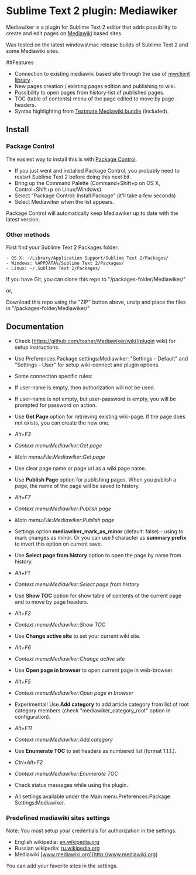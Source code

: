# Sublime Text 2 plugin: Mediawiker

Mediawiker is a plugin for Sublime Text 2 editor that adds possibility to create and edit pages on [Mediawiki](http://mediawiki.org) based sites.

Was tested on the latest windows\mac release builds of Sublime Text 2 and some Mediawiki sites.

##Features
* Connection to existing mediawiki based site through the use of [mwclient library](http://sourceforge.net/apps/mediawiki/mwclient/index.php?title=Main_Page) .
* New pages creation / existing pages edition and publishing to wiki.
* Possibility to open pages from history-list of published pages.
* TOC (table of contents) menu of the page edited to move by page headers.
* Syntax highlighting from [Textmate Mediawiki bundle](https://github.com/textmate/mediawiki.tmbundle) (included).

## Install

### Package Control

The easiest way to install this is with [Package Control](http://wbond.net/sublime\_packages/package\_control).

 * If you just went and installed Package Control, you probably need to restart Sublime Text 2 before doing this next bit.
 * Bring up the Command Palette (Command+Shift+p on OS X, Control+Shift+p on Linux/Windows).
 * Select "Package Control: Install Package" (it'll take a few seconds)
 * Select Mediawiker when the list appears.

Package Control will automatically keep Mediawiker up to date with the latest version.

### Other methods
First find your Sublime Text 2 Packages folder:

    - OS X: ~/Library/Application Support/Sublime Text 2/Packages/
    - Windows: %APPDATA%/Sublime Text 2/Packages/
    - Linux: ~/.Sublime Text 2/Packages/

If you have Git, you can clone this repo to "/packages-folder/Mediawiker/"

or,

Download this repo using the "ZIP" button above, unzip and place the files in "/packages-folder/Mediawiker/"


## Documentation
- Check [https://github.com/tosher/Mediawiker/wiki](plugin wiki) for setup instructions.

- Use Preferences:Package settings:Mediawiker: "Settings  - Default" and "Settings - User" for setup wiki-connect and plugin options.
- Some connection specific rules:
 - If user-name is empty, then authorization will not be used.
 - If user-name is not empty, but user-password is empty, you will be prompted for password on action.
- Use **Get Page** option for retrieving existing wiki-page. If the page does not exists, you can create the new one.
 - *Alt+F3*
 - *Context menu:Mediawiker:Get page*
 - *Main menu:File:Mediawiker:Get page*
- Use clear page name or page url as a wiki page name.
- Use **Publish Page** option for publishing pages. When you publish a page, the name of the page will be saved to history.
 - *Alt+F7*
 - *Context menu:Mediawiker:Publish page*
 - *Main menu:File:Mediawiker:Publish page*
 - Settings option **mediawiker_mark_as_minor** (default: false) - using to mark changes as minor. Or you can use **!** character as **summary prefix** to invert this option on current save.
- Use **Select page from history** option to open the page by name from history.
 - *Alt+F1*
 - *Context menu:Mediawiker:Select page from history*
- Use **Show TOC** option for show table of contents of the current page and to move by page headers.
 - *Alt+F2*
 - *Context menu:Mediawiker:Show TOC*
- Use **Change active site** to set your current wiki site.
 - *Alt+F6*
 - *Context menu:Mediawiker:Change active site*
- Use **Open page in browser** to open current page in web-browser.
 - *Alt+F5*
 - *Context menu:Mediawiker:Open page in browser*
- Experimental! Use **Add category** to add article category from list of root category members (check "mediawiker_category_root" option in configuration).
 - *Alt+F11*
 - *Context menu:Mediawiker:Add category*
- Use **Enumerate TOC** to set headers as numbered list (format 1.1.1.).
 - *Ctrl+Alt+F2*
 - *Context menu:Mediawiker:Enumerate TOC*
- Check status messages while using the plugin.
- All settings available under the Main menu:Preferences:Package Settings:Mediawiker.

### Predefined mediawiki sites settings
Note: You must setup your credentials for authorization in the settings.

* English wikipedia: [en.wikipedia.org](http://en.wikipedia.org)
* Russian wikipedia: [ru.wikipedia.org](http://ru.wikipedia.org)
* Mediawiki [www.mediawiki.org](http://www.mediawiki.org)

You can add your favorite sites in the settings.
